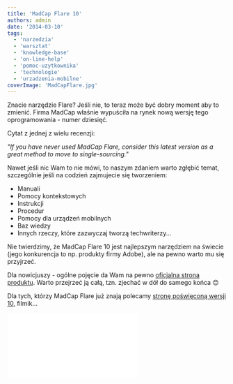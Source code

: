 ```yaml
---
title: 'MadCap Flare 10'
authors: admin
date: '2014-03-10'
tags:
  - 'narzedzia'
  - 'warsztat'
  - 'knowledge-base'
  - 'on-line-help'
  - 'pomoc-uzytkownika'
  - 'technologie'
  - 'urzadzenia-mobilne'
coverImage: 'MadCapFlare.jpg'
---
```


Znacie narzędzie Flare? Jeśli nie, to teraz może być dobry moment aby to
zmienić. Firma MadCap właśnie wypuściła na rynek nową wersję tego
oprogramowania - numer dziesięć.

<!--truncate-->

Cytat z jednej z wielu recenzji:

_"If you have never used MadCap Flare, consider this latest version as a great
method to move to single-sourcing."_

Nawet jeśli nic Wam to nie mówi, to naszym zdaniem warto zgłębić temat,
szczególnie jeśli na codzień zajmujecie się tworzeniem:

- Manuali
- Pomocy kontekstowych
- Instrukcji
- Procedur
- Pomocy dla urządzeń mobilnych
- Baz wiedzy
- Innych rzeczy, które zazwyczaj tworzą techwriterzy...

Nie twierdzimy, że MadCap Flare 10 jest najlepszym narzędziem na świecie (jego
konkurencja to np. produkty firmy Adobe), ale na pewno warto mu się przyjrzeć.

Dla nowicjuszy - ogólne pojęcie da Wam na pewno
[oficjalna strona produktu](http://www.madcapsoftware.com/products/flare/).
Warto przejrzeć ją całą, tzn. zjechać w dół do samego końca 😊

Dla tych, którzy MadCap Flare już znają polecamy
[stronę poświęconą wersji 10](http://www.madcapsoftware.com/flare10/), filmik...

<iframe src="//www.youtube.com/embed/IFutO2km3BQ?rel=0" width={560} height={315} frameBorder={0} allowFullScreen="allowFullScreen" />

...albo
[dokumentację](http://docs.madcapsoftware.com/FlareV10/FlareWhatsNewGuide.pdf)
😊

W sieci dostępne są również recenzje nowej wersji Flare, często
[bardzo konkretne jak ta](http://kaiweber.wordpress.com/2014/03/05/whats-new-in-madcap-flare-10-the-nitty-gritty/).

Miłej lektury. Dla szukających dziury w całym też się coś znajdzie:

[Wymagania systemowe](http://kb.madcapsoftware.com/#Flare/Installation_-_Activation_-_Registration/IAR1018F_-_V10_System_Requirements.htm).
I oczywiście
[cennik](http://www.madcapsoftware.com/products/flare/pricing.aspx).

Wszystkim jednak polecamy po prostu ściągnąć wersję próbna (trial) i
samodzielnie spróbować. Tylko w ten sposób wyrobicie sobie własne zdanie i być
może czegoś się nauczycie.

A co to jest wspomniany w cytacie "single-sourcing"? To po prostu metoda
zarządzania treścią (content) którą produkujemy. Przechowywanie jej w jednym
miejscu i w jednym formacie (np. XML), w taki sposób, aby łatwo było ją
opublikować w wielu różnych miejscach i formatach (np. Word, PDF, HTML,
PowerPoint). Sprytne prawda? Oszczędza dużo czasu, chroni przed prostymi
błędami, zapewnia spójność przekazywanych informacji.
[Reużycie](http://techwriter.pl/langlydz-part-fri/) w najczystszej postaci 😉
